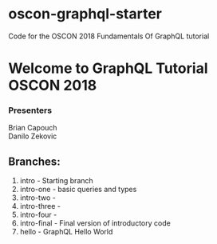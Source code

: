 # oscon-graphql-starter    
Code for the OSCON 2018 Fundamentals Of GraphQL tutorial    

# Welcome to GraphQL Tutorial OSCON 2018    

### Presenters    
Brian Capouch    
Danilo Zekovic    

## Branches:    

1. intro - Starting branch    
2. intro-one - basic queries and types
3. intro-two -
4. intro-three -
5. intro-four -
2. intro-final - Final version of introductory code    
3. hello - GraphQL Hello World     
